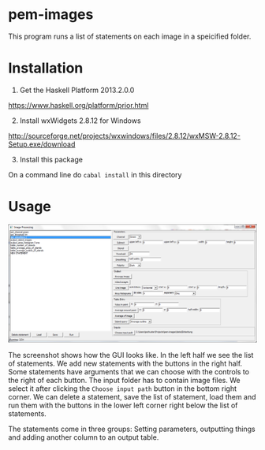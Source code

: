 pem-images
==========

This program runs a list of statements on each image in a speicified folder.

Installation
============

1. Get the Haskell Platform 2013.2.0.0

https://www.haskell.org/platform/prior.html

2. Install wxWidgets 2.8.12 for Windows

http://sourceforge.net/projects/wxwindows/files/2.8.12/wxMSW-2.8.12-Setup.exe/download

3. Install this package

On a command line do `cabal install` in this directory

Usage
=====

![GUI Image](GUIImage.png?raw=true)

The screenshot shows how the GUI looks like. In the left half we see the list of statements. We add new statements with the buttons in the right half. Some statements have arguments that we can choose with the controls to the right of each button. The input folder has to contain image files. We select it after clicking the `Choose input path` button in the bottom right corner. We can delete a statement, save the list of statement, load them and run them with the buttons in the lower left corner right below the list of statements.

The statements come in three groups: Setting parameters, outputting things and adding another column to an output table.
